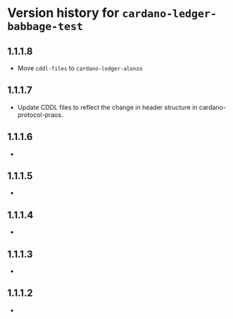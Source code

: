 # Version history for `cardano-ledger-babbage-test`

## 1.1.1.8

* Move `cddl-files` to `cardano-ledger-alonzo`

## 1.1.1.7

* Update CDDL files to reflect the change in header structure in
  cardano-protocol-praos.

## 1.1.1.6

*

## 1.1.1.5

*

## 1.1.1.4

*

## 1.1.1.3

*

## 1.1.1.2

*
